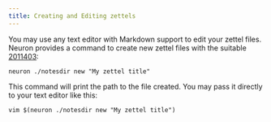 ```yaml
---
title: Creating and Editing zettels
---
```


You may use any text editor with Markdown support to edit your zettel files. Neuron provides a command to create new zettel files with the suitable [2011403](zcf://zettel-id):

```
neuron ./notesdir new "My zettel title"
```

This command will print the path to the file created. You may pass it directly to your text editor like this:


```
vim $(neuron ./notesdir new "My zettel title")
```
